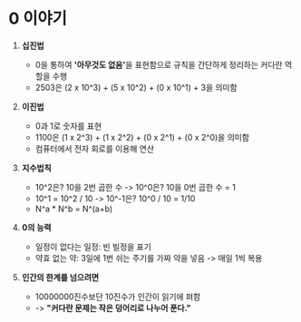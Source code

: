 # 0 이야기

1. <b>십진법</b>
    * 0을 통하여 <b>'아무것도 없음'</b>을 표현함으로 규칙을 간단하게 정리하는 커다란 역할을 수행
    * 2503은 (2 x 10^3) + (5 x 10^2) + (0 x 10^1) + 3을 의미함

1. <b>이진법</b>
    * 0과 1로 숫자를 표현
    * 1100은 (1 x 2^3) + (1 x 2^2) + (0 x 2^1) + (0 x 2^0)을 의미함
    * 컴퓨터에서 전자 회로를 이용해 연산

1. <b>지수법칙</b>
    * 10^2은? 10을 2번 곱한 수 -> 10^0은? 10을 0번 곱한 수 = 1
    * 10^1 = 10^2 / 10 -> 10^-1은? 10^0 / 10 = 1/10
    * N^a * N^b = N^(a+b)

1. <b>0의 능력</b>
    * 일정이 없다는 일정: 빈 빌정을 표기
    * 약효 없는 약: 3일에 1번 쉬는 주기를 가짜 약을 넣음 -> 매일 1씩 복용

1. <b>인간의 한계를 넘으려면</b>
    * 10000000진수보단 10진수가 인간이 읽기에 펴함
    * -> <b>"커다란 문제는 작은 덩어리로 나누어 푼다."
